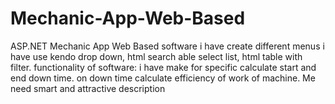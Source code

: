 # Mechanic-App-Web-Based
ASP.NET Mechanic App Web Based software i have create different menus i have use kendo drop down, html search able select list, html table with filter. functionality of software: i have make for specific calculate start and end down time. on down time calculate efficiency of work of machine. Me need smart and attractive description 

